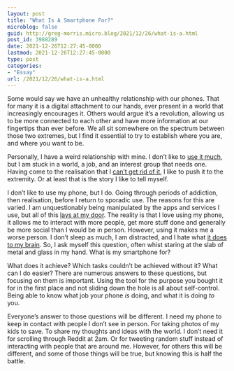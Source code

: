 ```yaml
---
layout: post
title: "What Is A Smartphone For?"
microblog: false
guid: http://greg-morris.micro.blog/2021/12/26/what-is-a.html
post_id: 3988289
date: 2021-12-26T12:27:45-0000
lastmod: 2021-12-26T12:27:45-0000
type: post
categories:
- "Essay"
url: /2021/12/26/what-is-a.html
---
```

<p>Some would say we have an unhealthy relationship with our phones. That for many it is a digital attachment to our hands, ever present in a world that increasingly encourages it. Others would argue it’s a revolution, allowing us to be more connected to each other and have more information at our fingertips than ever before. We all sit somewhere on the spectrum between those two extremes, but I find it essential to try to establish where you are, and where you want to be.</p><p>Personally, I have a weird relationship with mine. I don’t like to <a href="https://gregmorris.co.uk/blog/i-dont-use-my-phone-much/">use it much</a>, but I am stuck in a world, a job, and an interest group that needs one. Having come to the realisation that I <a href="https://gregmorris.co.uk/blog/i-cant-go/">can’t get rid of it</a>, I like to push it to the extremity. Or at least that is the story I like to tell myself.</p><p>I don’t like to use my phone, but I do. Going through periods of addiction, then realisation, before I return to sporadic use. The reasons for this are varied. I am unquestionably being manipulated by the apps and services I use, but all of this <a href="https://gregmorris.co.uk/blog/its-not-the/">lays at my door</a>. The reality is that I love using my phone, it allows me to interact with more people, get more stuff done and generally be more social than I would be in person. However, using it makes me a worse person. I don’t sleep as much, I am distracted, and I hate what <a href="https://gregmorris.co.uk/blog/needing-feedback/">it does to my brain</a>. So, I ask myself this question, often whist staring at the slab of metal and glass in my hand. What is my smartphone for?</p><p>What does it achieve? Which tasks couldn’t be achieved without it? What can I do easier? There are numerous answers to these questions, but focusing on them is important. Using the tool for the purpose you bought it for in the first place and not sliding down the hole is all about self-control. Being able to know what job your phone <em>is</em> doing, and what it is doing <em>to</em> you.</p><p>Everyone’s answer to those questions will be different. I need my phone to keep in contact with people I don’t see in person. For taking photos of my kids to save. To share my thoughts and ideas with the world. I don’t need it for scrolling through Reddit at 2am. Or for tweeting random stuff instead of interacting with people that are around me. However, for others this will be different, and some of those things will be true, but knowing this is half the battle.</p>
